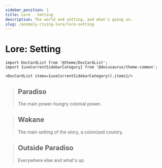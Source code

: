 ```yaml
---
sidebar_position: 1
title: Lore - Setting
description: The world and setting, and what's going on.
slug: /anomaly-rising-lore/lore-setting
---
```


# Lore: Setting

```mdx-code-block
import DocCardList from '@theme/DocCardList';
import {useCurrentSidebarCategory} from '@docusaurus/theme-common';

<DocCardList items={useCurrentSidebarCategory().items}/>
```

> ## Paradiso
> The main power-hungry colonial power.

> ## Wakane
> The main setting of the story, a colonized country.

> ## Outside Paradiso
> Everywhere else and what's up.
